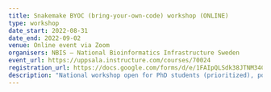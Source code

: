 ```yaml
---
title: Snakemake BYOC (bring-your-own-code) workshop (ONLINE)
type: workshop
date_start: 2022-08-31
date_end: 2022-09-02
venue: Online event via Zoom
organisers: NBIS – National Bioinformatics Infrastructure Sweden
event_url: https://uppsala.instructure.com/courses/70024
registration_url: https://docs.google.com/forms/d/e/1FAIpQLSdk38JTNM34Cjlc9jdsTB9Zs8gyKKF_1U-zkdITLP2oSTR6Ug/closedform
description: "National workshop open for PhD students (prioritized), postdocs, researchers and others from all Swedish universities who have previously participated in the NBIS Tools for reproducible research course or with demonstrated experience in writing Snakemake workflows."
---
```

